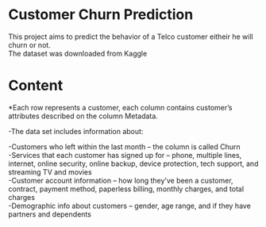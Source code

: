 # Customer Churn Prediction 
 
This project aims to predict the behavior of a Telco customer eitheir he will churn or not.</br>
The dataset was downloaded from Kaggle</br>

# Content
*Each row represents a customer, each column contains customer’s attributes described on the column Metadata.</br>

-The data set includes information about:</br>

-Customers who left within the last month – the column is called Churn</br>
-Services that each customer has signed up for – phone, multiple lines, internet, online security, online backup, device protection, tech support, and streaming TV and movies</br>
-Customer account information – how long they’ve been a customer, contract, payment method, paperless billing, monthly charges, and total charges</br>
-Demographic info about customers – gender, age range, and if they have partners and dependents</br>
